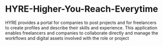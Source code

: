# HYRE-Higher-You-Reach-Everytime
HYRE provides a portal for companies to post projects and for freelancers to create  profiles and describe their skills and experience. This application enables  freelancers and companies to collaborate directly and manage the workflows and  digital assets involved with the role or project
